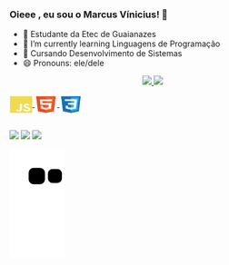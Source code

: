 ### Oieee , eu sou o Marcus Vínicius! 👋

- 🔭 Estudante da Etec de Guaianazes
- 🌱 I’m currently learning  Linguagens de Programação
- 🤔 Cursando Desenvolvimento de Sistemas
- 😄 Pronouns: ele/dele

<div align="center">
  <a href="https://github.com/Markusszzz">
  <img height="180em" src="https://github-readme-stats.vercel.app/api?username=Markusszzz&show_icons=true&theme=dark&include_all_commits=true&count_private=true"/>
  <img height="180em" src="https://github-readme-stats.vercel.app/api/top-langs/?username=Markusszzz&layout=compact&langs_count=7&theme=dark"/>
</div>
<div style="display: inline_block"><br>
  <img align="center" alt="Rafa-Js" height="30" width="40" src="https://raw.githubusercontent.com/devicons/devicon/master/icons/javascript/javascript-plain.svg">
  <img align="center" alt="Rafa-HTML" height="30" width="40" src="https://raw.githubusercontent.com/devicons/devicon/master/icons/html5/html5-original.svg">
  <img align="center" alt="Rafa-CSS" height="30" width="40" src="https://raw.githubusercontent.com/devicons/devicon/master/icons/css3/css3-original.svg">
  
</div>
 
 ##
 
 <div>
   <a href="https://www.instagram.com/markuszp_/" target="_blank"><img src="https://img.shields.io/badge/-Instagram-%23E4405F?style=for-the-badge&logo=instagram&logoColor=white" target="_blank"></a>
   <a href = "mailto:marcusdossantos72@gmail.com"><img src="https://img.shields.io/badge/-Gmail-%23333?style=for-the-badge&logo=gmail&logoColor=white" target="_blank"></a>
  <a href="https://twitter.com/markusszzzzzz"><img src="https://img.shields.io/badge/Twitter-1DA1F2?style=for-the-badge&logo=twitter&logoColor=white" target="_blank"></a>
  
 </div>
  
 ![Snake animation](https://github.com/rafaballerini/rafaballerini/blob/output/github-contribution-grid-snake.svg)
 
